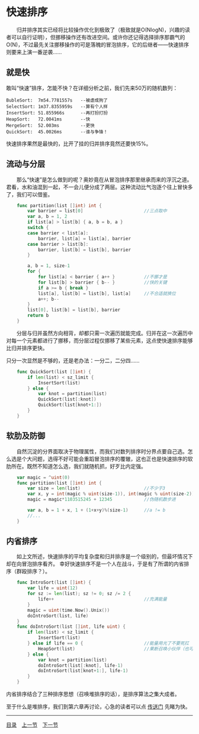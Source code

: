 # 快速排序
　　归并排序其实已经将比较操作优化到极致了（极致就是O(NlogN)，兴趣的读者可以自行证明），但挪移操作还有改进空间。或许你还记得选择排序那霸气的O(N)，不过最先关注挪移操作的可是落魄的冒泡排序，它的后继者——快速排序则要来上演一番逆袭……

## 就是快
敢叫“快速”排序，怎能不快？在详细分析之前，我们先来50万的随机数列：

	BubleSort:	7m54.7781557s	--被虐成狗了
	SelectSort:	1m37.8355959s	--算有个人样
	InsertSort:	51.855966s		--再打扮打扮
	HeapSort:	72.0041ms		--快
	MergeSort:	52.003ms		--更快
	QuickSort:	45.0026ms		--谁与争锋！

快速排序果然是最快的，比开了挂的归并排序竟然还要快15%。

## 流动与分层
　　那么“快速”是怎么做到的呢？奥妙竟在从冒泡排序那里继承而来的浮沉之道。君看，水和油混到一起，不一会儿便分成了两层。这种流动比气泡逐个往上冒快多了，我们可以借鉴。
```go
	func partition(list []int) int {
		var barrier = list[0]						//三点取中
		var a, b = 1, 2
		if list[a] > list[b] { a, b = b, a }
		switch {
		case barrier < list[a]:
			barrier, list[a] = list[a], barrier
		case barrier > list[b]:
			barrier, list[b] = list[b], barrier
		}

		a, b = 1, size-1
		for {
			for list[a] < barrier { a++ }			//不挪才是
			for list[b] > barrier { b-- }			//快的关键
			if a >= b { break }
			list[a], list[b] = list[b], list[a]		//不合适就换位
			a++; b--
		}
		list[0], list[b] = list[b], barrier
		return b
	}
```
　　分层与归并虽然方向相背，却都只需一次遍历就能完成。归并在这一次遍历中对每一个元素都进行了挪移，而分层过程仅挪移了某些元素，这点使快速排序能够比归并排序更快。

只分一次显然是不够的，还是老办法：一分二，二分四……
```go
	func QuickSort(list []int) {
		if len(list) < sz_limit {
			InsertSort(list)
		} else {
			var knot = partition(list)
			QuickSort(list[:knot])
			QuickSort(list[knot+1:])
		}
	}
```

## 软肋及防御
　　自然沉淀的分界面取决于物理属性，而我们对数列排序时分界点要自己选。怎么选是个大问题，选得不好可能会重蹈冒泡排序的覆辙，这也正也是快速排序的软肋所在。既然不知道怎么选，我们就随机抓，好歹比内定强。
```go
	var magic = ^uint(0)
	func partition(list []int) int {
		var size = len(list)						//不少于3
		var x, y = int(magic % uint(size-1)), int(magic % uint(size-2))
		magic = magic*1103515245 + 12345			//伪随机数步进

		var a, b = 1 + x, 1 + (1+x+y)%(size-1)		//a != b
		//...
	}
```

## 内省排序
　　如上文所述，快速排序的平均复杂度和归并排序是一个级别的，但最坏情况下却在向冒泡排序看齐。  幸好快速排序不是一个人在战斗，于是有了所谓的内省排序（群殴排序？）。
```go
	func IntroSort(list []int) {
		var life = uint(12)
		for sz := len(list); sz != 0; sz /= 2 {
			life++									//充满能量
		}
		magic = uint(time.Now().Unix())
		doIntroSort(list, life)
	}
	func doIntroSort(list []int, life uint) {
		if len(list) < sz_limit {
			InsertSort(list)
		} else if life == 0 {						//能量用光了不要死扛
			HeapSort(list)							//果断召唤小伙伴（也可以召唤MergeSort）
		} else {
			var knot = partition(list)
			doIntroSort(list[:knot], life-1)
			doIntroSort(list[knot+1:], life-1)
		}
	}
```
内省排序结合了三种排序思想（召唤堆排序的话），是排序算法之集大成者。  

至于什么是堆排序，我们到第六章再讨论，心急的读者可以点 [传送门](06-A.md) 先睹为快。

---
[目录](../index.md)　[上一节](01-B.md)　[下一节](01.md)

